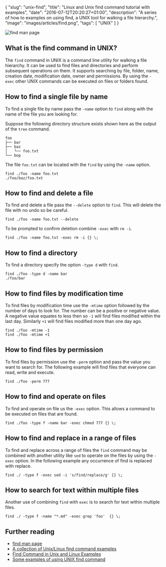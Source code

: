 {
  "slug": "unix-find",
  "title": "Linux and Unix find command tutorial with examples",
  "date": "2016-07-12T20:20:27+01:00",
  "description": "A series of how to examples on using find, a UNIX tool for walking a file hierarchy.",
  "image": "images/articles/find.png",
  "tags": [
    "UNIX"
  ]
}

![find man page][5]

## What is the find command in UNIX?

The `find` command in UNIX is a command line utility for walking a file hierarchy. It can be used to find files and directories and perform subsequent operations on them. It supports searching by file, folder, name, creation date, modification date, owner and permissions. By using the `- exec` other UNIX commands can be executed on files or folders found.

## How to find a single file by name

To find a single file by name pass the `-name` option to `find` along with the name of the file you are looking for.

Suppose the following directory structure exists shown here as the output of the `tree` command.

    foo
    ├── bar
    ├── baz
    │   └── foo.txt
    └── bop

The file `foo.txt` can be located with the `find` by using the `-name` option.

    find ./foo -name foo.txt 
    ./foo/baz/foo.txt

## How to find and delete a file

To find and delete a file pass the `--delete` option to `find`. This will delete the file with no undo so be careful.

    find ./foo -name foo.txt --delete

To be prompted to confirm deletion combine `-exec` with `rm -i`.

    find ./foo -name foo.txt -exec rm -i {} \;

## How to find a directory

To find a directory specify the option `-type d` with `find`.

    find ./foo -type d -name bar
    ./foo/bar

## How to find files by modification time

To find files by modification time use the `-mtime` option followed by the number of days to look for. The number can be a positive or negative value. A negative value equates to less then so `-1` will find files modified within the last day. Similarly `+1` will find files modified more than one day ago.

    find ./foo -mtime -1
    find ./foo -mtime +1

## How to find files by permission

To find files by permission use the `-perm` option and pass the value you want to search for. The following example will find files that everyone can read, write and execute.

    find ./foo -perm 777

## How to find and operate on files

To find and operate on file us the `-exec` option. This allows a command to be executed on files that are found.

    find ./foo -type f -name bar -exec chmod 777 {} \;

## How to find and replace in a range of files

To find and replace across a range of files the `find` command may be combined with another utility like `sed` to operate on the files by using the `-exec` option. In the following example any occurrence of find is replaced with replace. 

    find ./ -type f -exec sed -i 's/find/replace/g' {} \;


## How to search for text within multiple files

Another use of combining `find` with `exec` is to search for text within multiple files.

    find ./ -type f -name "*.md" -exec grep 'foo'  {} \;

## Further reading

* [find man page][1]
* [A collection of Unix/Linux find command examples][2]
* [Find Command in Unix and Linux Examples][3]
* [Some examples of using UNIX find command][4]

[1]: http://linux.die.net/man/1/find
[2]: http://alvinalexander.com/unix/edu/examples/find.shtml
[3]: http://www.folkstalk.com/2011/12/101-examples-of-using-find-command-in.html
[4]: http://www.ling.ohio-state.edu/~kyoon/tts/unix-help/unix-find-command-examples.htm
[5]: /images/articles/find.png
